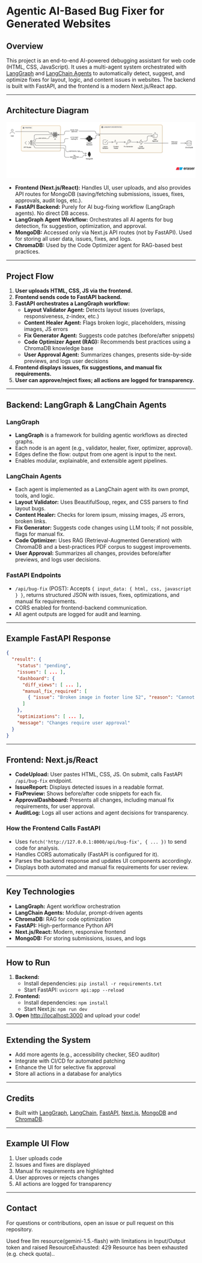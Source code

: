 # Agentic AI-Based Bug Fixer for Generated Websites

## Overview
This project is an end-to-end AI-powered debugging assistant for web code (HTML, CSS, JavaScript). It uses a multi-agent system orchestrated with [LangGraph](https://github.com/langchain-ai/langgraph) and [LangChain Agents](https://python.langchain.com/docs/modules/agents/) to automatically detect, suggest, and optimize fixes for layout, logic, and content issues in websites. The backend is built with FastAPI, and the frontend is a modern Next.js/React app.

---

## Architecture Diagram

![Logo](./documents/diagram-export-6-20-2025-3_26_30-PM.png)


- **Frontend (Next.js/React):** Handles UI, user uploads, and also provides API routes for MongoDB (saving/fetching submissions, issues, fixes, approvals, audit logs, etc.).
- **FastAPI Backend:** Purely for AI bug-fixing workflow (LangGraph agents). No direct DB access.
- **LangGraph Agent Workflow:** Orchestrates all AI agents for bug detection, fix suggestion, optimization, and approval.
- **MongoDB:** Accessed only via Next.js API routes (not by FastAPI). Used for storing all user data, issues, fixes, and logs.
- **ChromaDB:** Used by the Code Optimizer agent for RAG-based best practices.

---

## Project Flow

1. **User uploads HTML, CSS, JS via the frontend.**
2. **Frontend sends code to FastAPI backend.**
3. **FastAPI orchestrates a LangGraph workflow:**
    - **Layout Validator Agent:** Detects layout issues (overlaps, responsiveness, z-index, etc.)
    - **Content Healer Agent:** Flags broken logic, placeholders, missing images, JS errors
    - **Fix Generator Agent:** Suggests code patches (before/after snippets)
    - **Code Optimizer Agent (RAG):** Recommends best practices using a ChromaDB knowledge base
    - **User Approval Agent:** Summarizes changes, presents side-by-side previews, and logs user decisions
4. **Frontend displays issues, fix suggestions, and manual fix requirements.**
5. **User can approve/reject fixes; all actions are logged for transparency.**

---

## Backend: LangGraph & LangChain Agents

### LangGraph
- **LangGraph** is a framework for building agentic workflows as directed graphs.
- Each node is an agent (e.g., validator, healer, fixer, optimizer, approval).
- Edges define the flow: output from one agent is input to the next.
- Enables modular, explainable, and extensible agent pipelines.

### LangChain Agents
- Each agent is implemented as a LangChain agent with its own prompt, tools, and logic.
- **Layout Validator:** Uses BeautifulSoup, regex, and CSS parsers to find layout bugs.
- **Content Healer:** Checks for lorem ipsum, missing images, JS errors, broken links.
- **Fix Generator:** Suggests code changes using LLM tools; if not possible, flags for manual fix.
- **Code Optimizer:** Uses RAG (Retrieval-Augmented Generation) with ChromaDB and a best-practices PDF corpus to suggest improvements.
- **User Approval:** Summarizes all changes, provides before/after previews, and logs user decisions.

### FastAPI Endpoints
- `/api/bug-fix` (POST): Accepts `{ input_data: { html, css, javascript } }`, returns structured JSON with issues, fixes, optimizations, and manual fix requirements.
- CORS enabled for frontend-backend communication.
- All agent outputs are logged for audit and learning.

---

## Example FastAPI Response
```json
{
  "result": {
    "status": "pending",
    "issues": [ ... ],
    "dashboard": {
      "diff_views": [ ... ],
      "manual_fix_required": [
        { "issue": "Broken image in footer line 52", "reason": "Cannot auto-fix missing image source." }
      ]
    },
    "optimizations": [ ... ],
    "message": "Changes require user approval"
  }
}
```

---

## Frontend: Next.js/React

- **CodeUpload:** User pastes HTML, CSS, JS. On submit, calls FastAPI `/api/bug-fix` endpoint.
- **IssueReport:** Displays detected issues in a readable format.
- **FixPreview:** Shows before/after code snippets for each fix.
- **ApprovalDashboard:** Presents all changes, including manual fix requirements, for user approval.
- **AuditLog:** Logs all user actions and agent decisions for transparency.

### How the Frontend Calls FastAPI
- Uses `fetch('http://127.0.0.1:8000/api/bug-fix', { ... })` to send code for analysis.
- Handles CORS automatically (FastAPI is configured for it).
- Parses the backend response and updates UI components accordingly.
- Displays both automated and manual fix requirements for user review.

---

## Key Technologies
- **LangGraph:** Agent workflow orchestration
- **LangChain Agents:** Modular, prompt-driven agents
- **ChromaDB:** RAG for code optimization
- **FastAPI:** High-performance Python API
- **Next.js/React:** Modern, responsive frontend
- **MongoDB:** For storing submissions, issues, and logs

---

## How to Run

1. **Backend:**
    - Install dependencies: `pip install -r requirements.txt`
    - Start FastAPI: `uvicorn api:app --reload`
2. **Frontend:**
    - Install dependencies: `npm install`
    - Start Next.js: `npm run dev`
3. **Open** [http://localhost:3000](http://localhost:3000) and upload your code!

---

## Extending the System
- Add more agents (e.g., accessibility checker, SEO auditor)
- Integrate with CI/CD for automated patching
- Enhance the UI for selective fix approval
- Store all actions in a database for analytics

---

## Credits
- Built with [LangGraph](https://github.com/langchain-ai/langgraph), [LangChain](https://python.langchain.com/), [FastAPI](https://fastapi.tiangolo.com/), [Next.js](https://nextjs.org/), [MongoDB](https://www.mongodb.com/) and [ChromaDB](https://www.trychroma.com/).

---

## Example UI Flow

1. User uploads code
2. Issues and fixes are displayed
3. Manual fix requirements are highlighted
4. User approves or rejects changes
5. All actions are logged for transparency

---

## Contact
For questions or contributions, open an issue or pull request on this repository.

Used free llm resource(gemini-1.5.-flash) with limitations in Input/Output token and raised ResourceExhausted: 429 Resource has been exhausted (e.g. check quota)..  
